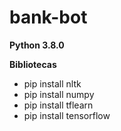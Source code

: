 # bank-bot

<b> Python 3.8.0 </b>

<b> Bibliotecas </b>

+ pip install nltk
+ pip install numpy
+ pip install tflearn
+ pip install tensorflow
